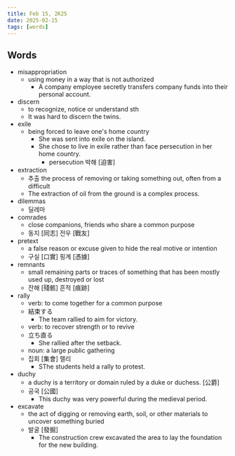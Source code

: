 ```yaml
---
title: Feb 15, 2K25
date: 2025-02-15
tags: [words]
---
```


## Words

- misappropriation
  - using money in a way that is not authorized
    - A company employee secretly transfers company funds into their personal account.
- discern
  - to recognize, notice or understand sth
  - It was hard to discern the twins.
- exile
  - being forced to leave one's home country
    - She was sent into exile on the island.
    - She chose to live in exile rather than face persecution in her home country.
      - persecution 박해 [迫害]
- extraction
  - 추출 the process of removing or taking something out, often from a difficult
  - The extraction of oil from the ground is a complex process.
- dilemmas
  - 딜레마
- comrades
  - close companions, friends who share a common purpose
  - 동지 [同志] 전우 [戰友]
- pretext
  - a false reason or excuse given to hide the real motive or intention
  - 구실 [口實] 핑계 [憑據]
- remnants
  - small remaining parts or traces of something that has been mostly used up, destroyed or lost
  - 잔해 [殘骸] 흔적 [痕跡]
- rally
  - verb: to come together for a common purpose
  - 結束する
    - The team rallied to aim for victory.
  - verb: to recover strength or to revive
  - 立ち直る
    - She rallied after the setback.
  - noun: a large public gathering
  - 집회 [集會] 랠리
    - SThe students held a rally to protest.
- duchy
  - a duchy is a territory or domain ruled by a duke or duchess. [公爵]
  - 공국 [公國]
    - This duchy was very powerful during the medieval period.
- excavate
  - the act of digging or removing earth, soil, or other materials to uncover something buried
  - 발굴 [發掘]
    - The construction crew excavated the area to lay the foundation for the new building.